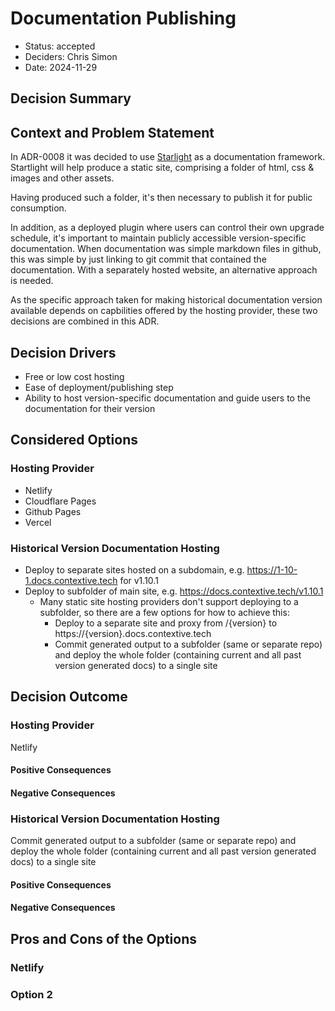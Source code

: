 # Documentation Publishing

* Status: accepted
* Deciders: Chris Simon
* Date: 2024-11-29

## Decision Summary

## Context and Problem Statement

In ADR-0008 it was decided to use [Starlight](https://starlight.astro.build/) as a documentation framework.  Startlight will help produce a static site, comprising a folder of html, css & images and other assets.

Having produced such a folder, it's then necessary to publish it for public consumption.

In addition, as a deployed plugin where users can control their own upgrade schedule, it's important to maintain publicly accessible version-specific documentation.  When documentation was simple markdown files in github, this was simple by just linking to git commit that contained the documentation.  With a separately hosted website, an alternative approach is needed.

As the specific approach taken for making historical documentation version available depends on capbilities offered by the hosting provider, these two decisions are combined in this ADR.

## Decision Drivers

* Free or low cost hosting
* Ease of deployment/publishing step
* Ability to host version-specific documentation and guide users to the documentation for their version

## Considered Options

### Hosting Provider

* Netlify
* Cloudflare Pages
* Github Pages
* Vercel

### Historical Version Documentation Hosting

* Deploy to separate sites hosted on a subdomain, e.g. https://1-10-1.docs.contextive.tech for v1.10.1
* Deploy to subfolder of main site, e.g. https://docs.contextive.tech/v1.10.1
  * Many static site hosting providers don't support deploying to a subfolder, so there are a few options for how to achieve this:
    * Deploy to a separate site and proxy from /{version} to https://{version}.docs.contextive.tech
    * Commit generated output to a subfolder (same or separate repo) and deploy the whole folder (containing current and all past version generated docs) to a single site

## Decision Outcome

### Hosting Provider

Netlify

#### Positive Consequences

#### Negative Consequences

### Historical Version Documentation Hosting

Commit generated output to a subfolder (same or separate repo) and deploy the whole folder (containing current and all past version generated docs) to a single site

#### Positive Consequences

#### Negative Consequences

## Pros and Cons of the Options

### Netlify

### Option 2
